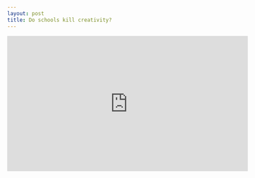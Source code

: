 ```yaml
---
layout: post
title: Do schools kill creativity?
---
```


<iframe src="http://embed.ted.com/talks/ken_robinson_says_schools_kill_creativity.html" width="560" height="315" frameborder="0" scrolling="no" webkitAllowFullScreen mozallowfullscreen allowFullScreen></iframe>


